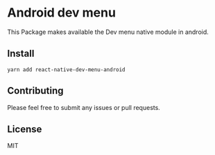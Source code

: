 
# Android dev menu

This Package makes available the Dev menu native module in android.

## Install

`yarn add react-native-dev-menu-android`

## Contributing

Please feel free to submit any issues or pull requests.

## License
MIT